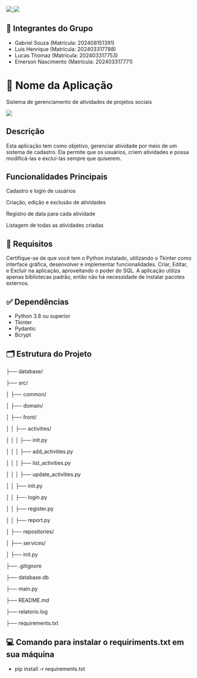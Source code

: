 <a href= 'https://www.python.org/'>
    <img src='https://skillicons.dev/icons?i=python'/>
    <img src='https://cdn.discordapp.com/attachments/1273399725479039101/1377437755931361340/images.png?ex=684036a0&is=683ee520&hm=1c1571ddd3d9c31f921f0f0fb23444a6e41e64f5b8a9e1ed9694f7d434446bc7&'/>
  
    
</a>

## 🔹 Integrantes do Grupo

- Gabriel Souza (Matrícula: 202408151391)
- Luis Henrique (Matrícula: 202403317788)
- Lucas Thomaz (Matrícula: 202403317753)
- Emerson Nascimento (Matrícula: 202403317771)

# 🔹 Nome da Aplicação
Sistema de gerenciamento de atividades de projetos sociais

  <img src='https://cdn.discordapp.com/attachments/1273399725479039101/1377443880231764028/BCO.png?ex=68403c54&is=683eead4&hm=0212fb17c84a1072526576aedd2a91859b8ad9767af8c03bdf30d53c71dcf1ba&'/>
  

## Descrição

Esta aplicação tem como objetivo, gerenciar atividade por meio de um sistema de cadastro. Ela permite que os usuários, criem atividades e possa modificá-las e excluí-las sempre que quiserem. 

## Funcionalidades Principais

Cadastro e login de usuários

Criação, edição e exclusão de atividades

Registro de data para cada atividade

Listagem de todas as atividades criadas

## 🧰 Requisitos

Certifique-se de que você tem o Python instalado, utilizando o Tkinter como interface gráfica, desenvolver e implementar funcionalidades. Criar, Editar, e Excluir na aplicação, aproveitando o poder do SQL. A aplicação utiliza apenas bibliotecas padrão, então não há necessidade de instalar pacotes externos.


## ✅ Dependências

- Python 3.8 ou superior
- Tkinter
- Pydantic
- Bcrypt

## 🗂️ Estrutura do Projeto

├── database/

├── src/

│   ├── common/

│   ├── domain/

│   ├── front/

│   │   ├── activities/

│   │   │   ├── init.py

│   │   │   ├── add_activities.py

│   │   │   ├── list_activities.py

│   │   │   ├── update_activities.py

│   │   ├── init.py

│   │   ├── login.py

│   │   ├── register.py

│   │   ├── report.py

│   ├── repositories/

│   ├── services/

│   ├── init.py

├── .gitignore

├── database.db

├── main.py

├── README.md

├── relatorio.log

├── requirements.txt



##  💻 Comando para instalar o requiriments.txt em sua máquina

- pip install -r requirements.txt



  






